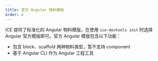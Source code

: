 ```yaml
---
title: 官方 Angular 物料模板
order: 4
---
```


ICE 提供了标准化的 Angular 物料模版，在使用 `ice-devtools init` 时选择 Angular 官方模版即可。官方 Angular 模版包含以下功能：

- 包含 block、scaffold 两种物料类型，暂不支持 component
- 基于 Angular CLI 作为 Angular 工程工具
